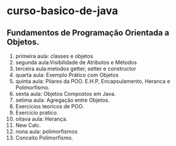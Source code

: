 # curso-basico-de-java

## Fundamentos de Programação Orientada a Objetos.

1. primeira aula: classes e objetos
2. segunda aula:Visibilidade de Atributos e Métodos
3. terceira aula:metodos getter, setter e constructor
4. quarta aula: Exemplo Prático com Objetos
5. quinta aula: Pilares da POO. E.H.P, Encapsulamento, Heranca e Polimorfismo.
6. sexta aula: Objetos Compostos em Java.
7. setima aula: Agregação entre Objetos.
8. Exercicios teoricos de POO.
9. Exercicio pratico.
10. oitava aula: Herança.
11. New Calc.
12. nona aula: polimorfismos
13. Conceito Polimorfismo.
